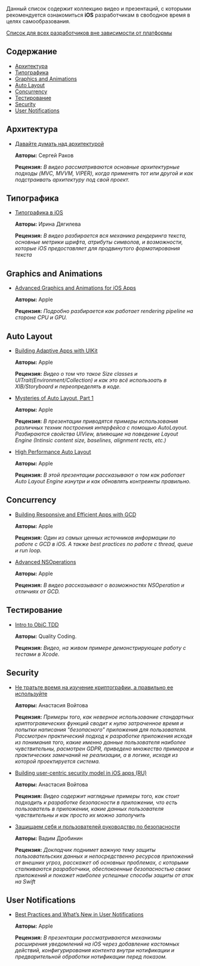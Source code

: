 Данный список содержит коллекцию видео и презентаций, с которыми рекомендуется ознакомиться **iOS** разработчикам в свободное время в целях самообразования.

[Список для всех разработчиков вне зависимости от платформы](/Coding/Presentations.md)

## Содержание
- [Архитектура](#Архитектура)
- [Типографика](#Типографика)
- [Graphics and Animations](#Graphics-and-animations)
- [Auto Layout](#Auto-layout)
- [Concurrency](#Concurrency)
- [Тестирование](#Тестирование)
- [Security](#Security)
- [User Notifications](#User-notifications)

## Архитектура

- [Давайте думать над архитектурой](https://www.youtube.com/watch?v=QDKR2Ra7IQY)

  **Авторы:** Сергей Раков

  **Рецензия:** *В видео рассматриваются основные архитектурные подходы (MVC, MVVM, VIPER), когда применять тот или другой и как подстраивать архитектуру под свой проект.*

## Типографика

- [Типографика в iOS](https://www.youtube.com/watch?v=ZU6bMSQo1Sk)

  **Авторы:** Ирина Дягилева

  **Рецензия:** *В видео разбирается вся механика рендеринга текста, основные метрики шрифта, атрибуты символов, и возможности, которые iOS предоставляет для продвинутого форматирования текста*

## Graphics and Animations
- [Advanced Graphics and Animations for iOS Apps](https://developer.apple.com/videos/play/wwdc2014/419/)

  **Авторы:** Apple

  **Рецензия:** *Подробно разбирается как работает rendering pipeline на стороне CPU и GPU.*

## Auto Layout

- [Building Adaptive Apps with UIKit](https://developer.apple.com/videos/play/wwdc2014/216)

  **Авторы:** Apple

  **Рецензия:** *Видео о том что такое Size classes и UITrait(Environment/Collection) и как это всё использоать в XIB/Storyboard и переопределять в коде.*
  
- [Mysteries of Auto Layout, Part 1](https://developer.apple.com/videos/play/wwdc2015/218/)

  **Авторы:** Apple

  **Рецензия:** *В презентации приводятся примеры использования различных техник построения интерфейса с помощью AutoLayout. Разбираются свойства UIView, влияющие на поведение Layout Engine (Intinsic content size, baselines, alignment rects, etc.)*

- [High Performance Auto Layout](https://developer.apple.com/videos/play/wwdc2018/220)

  **Авторы:** Apple

  **Рецензия:** *В этой презентации рассказывают о том как работает Auto Layout Engine изнутри и как обновлять контреинты правильно.*

## Concurrency

- [Building Responsive and Efficient Apps with GCD](https://developer.apple.com/videos/play/wwdc2015/718)

  **Авторы:** Apple

  **Рецензия:** *Один из самых ценных источников информации по работе с GCD в iOS. А также best practices по работе с thread, queue и run loop.*

- [Advanced NSOperations](https://developer.apple.com/videos/play/wwdc2015/226)

  **Авторы:** Apple

  **Рецензия:** *В видео рассказывают о возможностях NSOperation и отличиях от GCD.*

## Тестирование

- [Intro to ObjC TDD](https://www.youtube.com/watch?v=WADaMF79Vts)

  **Авторы:** Quality Coding.

  **Рецензия:** *Видео, на живом примере демонстрирующее работу с тестами в Xcode.*


## Security

- [Не тратьте время на изучение криптографии, а правильно ее используйте](https://www.youtube.com/watch?v=ZReRTSA6KK8)

  **Авторы:** Анастасия Войтова

  **Рецензия:** *Примеры того, как неверное использование стандартных криптограяических функций сводит к нулю затраченное время и попытки написания "безопасного" приложения для пользователя. Рассмотрен практический подход к разработке приложения исходя из понимания того, какие именно данные пользователя наиболее чувствительны, расмотрен GDPR, приведено множество примеров и практических замечаний не реализации, а в логике, исходя из которой проектируется система.*

- [Building user-centric security model in iOS apps (RU)](https://www.youtube.com/watch?v=h4egvZ4JuvI)

  **Авторы:** Анастасия Войтова

  **Рецензия:** *Видео содержит наглядные примеры того, как стоит подходить к разработке безопасности в приложении, что есть пользователь в приложении, какие данных пользователя чувствительны и как просто их можно заполучить*

- [Защищаем себя и пользователей руководство по безопасности](https://www.youtube.com/watch?v=obAVHsjLNsc)

  **Авторы:** Вадим Дробинин

  **Рецензия:** *Докладчик поднимет важную тему защиты пользовательских данных и непосредственно ресурсов приложений от внешних угроз, расскажет об основных проблемах, с которыми сталкиваются разработчики, обеспокоенные безопасностью своих приложений и покажет наиболее успешные способы защиты от атак на Swift*

## User Notifications

- [Best Practices and What’s New in User Notifications](https://developer.apple.com/videos/play/wwdc2017/708)

  **Авторы:** Apple

  **Рецензия:** *В презентации рассматриваются механизмы расширения уведомлений на iOS через добавление кастомных действий, конфигурирования контента внутри нотификации и предварительной обработки нотификации перед показом.*
